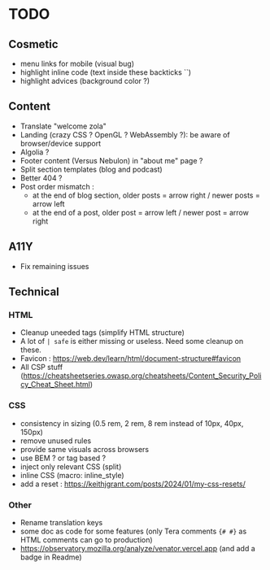 # TODO

## Cosmetic

- menu links for mobile (visual bug)
- highlight inline code (text inside these backticks ``)
- highlight advices (background color ?)

## Content

- Translate "welcome zola"
- Landing (crazy CSS ? OpenGL ? WebAssembly ?): be aware of browser/device support
- Algolia ?
- Footer content (Versus Nebulon) in "about me" page ?
- Split section templates (blog and podcast)
- Better 404 ?
- Post order mismatch :
  - at the end of blog section, older posts = arrow right / newer posts = arrow left
  - at the end of a post, older post = arrow left / newer post = arrow right

## A11Y

- Fix remaining issues

## Technical

### HTML

- Cleanup uneeded tags (simplify HTML structure)
- A lot of `| safe` is either missing or useless. Need some cleanup on these.
- Favicon : <https://web.dev/learn/html/document-structure#favicon>
- All CSP stuff (<https://cheatsheetseries.owasp.org/cheatsheets/Content_Security_Policy_Cheat_Sheet.html>)

### CSS

- consistency in sizing (0.5 rem, 2 rem, 8 rem instead of 10px, 40px, 150px)
- remove unused rules
- provide same visuals across browsers
- use BEM ? or tag based ?
- inject only relevant CSS (split)
- inline CSS (macro: inline_style)
- add a reset : <https://keithjgrant.com/posts/2024/01/my-css-resets/>

### Other

- Rename translation keys
- some doc as code for some features (only Tera comments `{# #}` as HTML comments can go to production)
- <https://observatory.mozilla.org/analyze/venator.vercel.app> (and add a badge in Readme)
